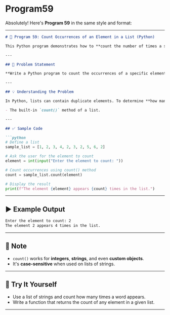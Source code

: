 # Program59
Absolutely! Here's **Program 59** in the same style and format:

---

```markdown
# 📝 Program 59: Count Occurrences of an Element in a List (Python)

This Python program demonstrates how to **count the number of times a specific element appears in a list**.

---

## 📌 Problem Statement

**Write a Python program to count the occurrences of a specific element in a list.**

---

## 💡 Understanding the Problem

In Python, lists can contain duplicate elements. To determine **how many times** a particular element appears in the list, we can use:

- The built-in `count()` method of a list.

---

## ✅ Sample Code

```python
# Define a list
sample_list = [1, 2, 3, 4, 2, 3, 2, 5, 6, 2]

# Ask the user for the element to count
element = int(input("Enter the element to count: "))

# Count occurrences using count() method
count = sample_list.count(element)

# Display the result
print(f"The element {element} appears {count} times in the list.")
```

---

## ▶️ Example Output

```bash
Enter the element to count: 2
The element 2 appears 4 times in the list.
```

---

## 🧠 Note

- `count()` works for **integers**, **strings**, and even **custom objects**.
- It's **case-sensitive** when used on lists of strings.

---

## 🧪 Try It Yourself

- Use a list of strings and count how many times a word appears.
- Write a function that returns the count of any element in a given list.

---
